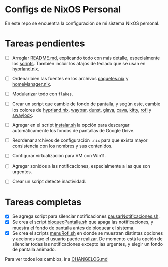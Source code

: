 # Configs de NixOS Personal

En este repo se encuentra la configuración de mi sistema NixOS personal.



# Tareas pendientes

- [ ] Arreglar [README.md](README.md), explicando todo con más detalle, especialmente los [scripts](scripts/). También incluir los atajos de teclado que se usan en [hyprland.nix](nixos/dotFiles/hyprland.nix).
- [ ] Ordenar bien las fuentes en los archivos [paquetes.nix](nixos/paquetes.nix) y [homeManager.nix](nixos/homeManager.nix).
- [ ] Modularizar todo con `flakes`.
- [ ] Crear un script que cambie de fondo de pantalla, y según este, cambie los colores de [hyprland.nix](nixos/dotFiles/hyprland.nix), [waybar](nixos/dotFiles/waybar.nix), [dunst](nixos/dotFiles/dunst.nix), [glava](nixos/dotFiles/glava.nix), [cava](nixos/dotFiles/cava.nix), [kitty](nixos/dotFiles/kitty.nix), [rofi](nixos/dotFiles/rofi.nix) y [swaylock](nixos/dotFiles/swaylock.nix).
- [ ] Agregar en el script [instalar.sh](scripts/instalar.sh) la opción para descargar automáticamente los fondos de pantallas de Google Drive.
- [ ] Reordenar archivos de configuración `.nix` para que exista mayor consistencia con los nombres y sus contenidos.
- [ ] Configurar virtualización para VM con Win11.
- [ ] Agregar sonidos a las notificaciones, especialmente a las que son urgentes.
- [ ] Crear un script detecte inactividad.


# Tareas completas
- [x] Se agrega script para silenciar notificaciones [pausarNotificaciones.sh](scripts/pausarNotificaciones.sh).
- [x] Se crea el script [bloqueoPantalla.sh](scripts/bloqueoPantalla.sh) que apaga las notificaciones, y muestra el fondo de pantalla antes de bloquear el sistema.
- [x] Se crea el scripts [menuRofi.sh](scripts/menuRofi.sh) en donde se muestran distintas opciones y acciones que el usuario puede realizar. De momento está la opción de silenciar todas las notificaciones excepto las urgentes, y elegir un fondo de pantalla animado.

Para ver todos los cambios, ir a [CHANGELOG.md](CHANGELOG.md)